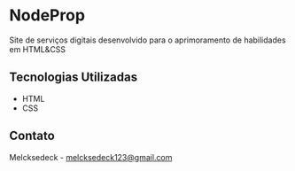 # NodeProp

Site de serviços digitais desenvolvido para o aprimoramento de habilidades em HTML&CSS

## Tecnologias Utilizadas

- HTML
- CSS

## Contato

Melcksedeck - melcksedeck123@gmail.com
